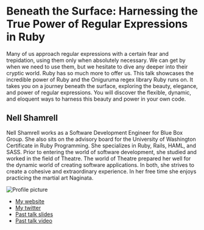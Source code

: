 # Beneath the Surface: Harnessing the True Power of Regular Expressions in Ruby

Many of us approach regular expressions with a certain fear and trepidation, using them only when absolutely necessary.  We can get by when we need to use them, but we hesitate to dive any deeper into their cryptic world.  Ruby has so much more to offer us.  This talk showcases the incredible power of Ruby and the Oniguruma regex library Ruby runs on. It takes you on a journey beneath the surface, exploring the beauty, elegance, and power of regular expressions. You will discover the flexible, dynamic, and eloquent ways to harness this beauty and power in your own code.

## Nell Shamrell

Nell Shamrell works as a Software Development Engineer for Blue Box Group. She also sits on the advisory board for the University of Washington Certificate in Ruby Programming. She specializes in Ruby, Rails, HAML, and SASS.  Prior to entering the world of software development, she studied and worked in the field of Theatre. The world of Theatre prepared her well for the dynamic world of creating software applications. In both, she strives to create a cohesive and extraordinary experience. In her free time she enjoys practicing the martial art Naginata.

![Profile picture](https://raw.github.com/nellshamrell/call_for_proposals_2013/master/regex_beneath_the_surface/Nell-Shamrell.jpg)

- [My website](http://www.nellshamrell.com)
- [My twitter](https://twitter.com/nellshamrell)
- [Past talk slides](http://speakerrate.com/talks/15171-behind-the-curtain)
- [Past talk video](http://www.confreaks.com/videos/1093-madisonruby2012-behind-the-curtain-applying-lessons-learned-from-years-in-the-theatre-to-crafting-software-applications)

